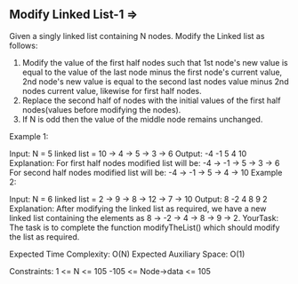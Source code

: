 Modify Linked List-1  =>
---------------------  



Given a singly linked list containing N nodes. Modify the Linked list as follows:

1. Modify the value of the first half nodes such that 1st node's new value is equal to the value of the last node minus the first node's current value, 2nd node's new value is equal to the second last nodes value minus 2nd nodes current value, likewise for first half nodes.
2. Replace the second half of nodes with the initial values of the first half nodes(values before modifying the nodes).
3. If N is odd then the value of the middle node remains unchanged.

Example 1:

Input:
N = 5
linked list = 10 -> 4 -> 5 -> 3 -> 6
Output:
-4 -1 5 4 10
Explanation:
For first half nodes modified list will be:
-4 -> -1 -> 5 -> 3 -> 6
For second half nodes modified list will be:
-4 -> -1 -> 5 -> 4 -> 10
Example 2:

Input:
N = 6
linked list = 2 -> 9 -> 8 -> 12 -> 7 -> 10
Output:
8 -2 4 8 9 2
Explanation:
After modifying the linked list as required,
we have a new linked list containing the elements as
8 -> -2 -> 4 -> 8 -> 9 -> 2.
YourTask:
The task is to complete the function modifyTheList() which should modify the list as required.

Expected Time Complexity: O(N)
Expected Auxiliary Space: O(1)

Constraints:
1 <= N <= 105
-105  <= Node->data <= 105
